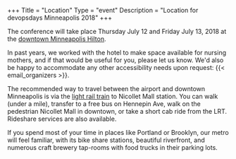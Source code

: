 +++
Title = "Location"
Type = "event"
Description = "Location for devopsdays Minneapolis 2018"
+++

The conference will take place Thursday July 12 and Friday July 13, 2018 at the <a href="http://www3.hilton.com/en/hotels/minnesota/hilton-minneapolis-MSPMHHH/index.html">downtown Minneapolis Hilton</a>.
<p>
In past years, we worked with the hotel to make space available for nursing mothers, and if that would be useful for you, please let us know. We'd also be happy to accommodate any other accessibility needs upon request:  {{< email_organizers >}}.
<p>
The recommended way to travel between the airport and downtown Minneapolis is via the <a href="https://www.metrotransit.org/airport">light rail train</a> to Nicollet Mall station. You can walk (under a mile), transfer to a free bus on Hennepin Ave, walk on the pedestrian Nicollet Mall in downtown, or take a short cab ride from the LRT. Rideshare services are also available.
<p>

If you spend most of your time in places like Portland or Brooklyn, our metro will feel familiar, with its bike share stations, beautiful riverfront, and numerous craft brewery tap-rooms with food trucks in their parking lots.
